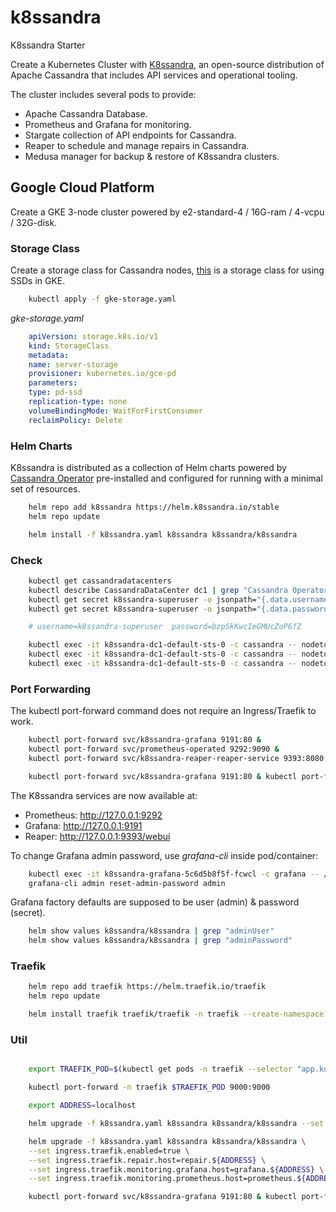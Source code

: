 # k8ssandra
K8ssandra Starter

Create a Kubernetes Cluster with [K8ssandra](https://github.com/k8ssandra/k8ssandra), an open-source distribution of Apache Cassandra that includes API services and operational tooling.

The cluster includes several pods to provide:

- Apache Cassandra Database.
- Prometheus and Grafana for monitoring.
- Stargate collection of API endpoints for Cassandra.
- Reaper to schedule and manage repairs in Cassandra.
- Medusa manager for backup & restore of K8ssandra clusters.

## Google Cloud Platform

Create a GKE 3-node cluster powered by e2-standard-4 / 16G-ram / 4-vcpu / 32G-disk.

### Storage Class

Create a storage class for Cassandra nodes, [this](https://github.com/datastax/cass-operator#creating-a-storage-class) is a storage class for using SSDs in GKE.

```bash
    kubectl apply -f gke-storage.yaml
```

*gke-storage.yaml*
```yaml
    apiVersion: storage.k8s.io/v1
    kind: StorageClass
    metadata:
    name: server-storage
    provisioner: kubernetes.io/gce-pd
    parameters:
    type: pd-ssd
    replication-type: none
    volumeBindingMode: WaitForFirstConsumer
    reclaimPolicy: Delete
```

### Helm Charts

K8ssandra is distributed as a collection of Helm charts powered by [Cassandra Operator](https://github.com/datastax/cass-operator) pre-installed and configured for running with a minimal set of resources.

```bash
    helm repo add k8ssandra https://helm.k8ssandra.io/stable
    helm repo update

    helm install -f k8ssandra.yaml k8ssandra k8ssandra/k8ssandra
```

### Check

```bash
    kubectl get cassandradatacenters
    kubectl describe CassandraDataCenter dc1 | grep "Cassandra Operator Progress:"
    kubectl get secret k8ssandra-superuser -o jsonpath="{.data.username}" | base64 --decode ; echo
    kubectl get secret k8ssandra-superuser -o jsonpath="{.data.password}" | base64 --decode ; echo

    # username=k8ssandra-superuser  password=bzpSkKwcIeGMUcZoP6fZ

    kubectl exec -it k8ssandra-dc1-default-sts-0 -c cassandra -- nodetool -u k8ssandra-superuser -pw bzpSkKwcIeGMUcZoP6fZ status
    kubectl exec -it k8ssandra-dc1-default-sts-0 -c cassandra -- nodetool -u k8ssandra-superuser -pw bzpSkKwcIeGMUcZoP6fZ ring
    kubectl exec -it k8ssandra-dc1-default-sts-0 -c cassandra -- nodetool -u k8ssandra-superuser -pw bzpSkKwcIeGMUcZoP6fZ info
```

### Port Forwarding

The kubectl port-forward command does not require an Ingress/Traefik to work.

```bash
    kubectl port-forward svc/k8ssandra-grafana 9191:80 &
    kubectl port-forward svc/prometheus-operated 9292:9090 &
    kubectl port-forward svc/k8ssandra-reaper-reaper-service 9393:8080 &
```
```bash
    kubectl port-forward svc/k8ssandra-grafana 9191:80 & kubectl port-forward svc/prometheus-operated 9292:9090 & kubectl port-forward svc/k8ssandra-reaper-reaper-service 9393:8080 &
```

The K8ssandra services are now available at:

- Prometheus: http://127.0.0.1:9292
- Grafana: http://127.0.0.1:9191
- Reaper: http://127.0.0.1:9393/webui

To change Grafana admin password, use *grafana-cli* inside pod/container:

```bash
    kubectl exec -it k8ssandra-grafana-5c6d5b8f5f-fcwcl -c grafana -- /bin/sh
    grafana-cli admin reset-admin-password admin
```

Grafana factory defaults are supposed to be user (admin) & password (secret).

```bash
    helm show values k8ssandra/k8ssandra | grep "adminUser"
    helm show values k8ssandra/k8ssandra | grep "adminPassword"
```

### Traefik


```bash
    helm repo add traefik https://helm.traefik.io/traefik
    helm repo update

    helm install traefik traefik/traefik -n traefik --create-namespace -f traefik.values.yaml
```

### Util

```bash

    export TRAEFIK_POD=$(kubectl get pods -n traefik --selector "app.kubernetes.io/name=traefik" --output=name)

    kubectl port-forward -n traefik $TRAEFIK_POD 9000:9000

    export ADDRESS=localhost

    helm upgrade -f k8ssandra.yaml k8ssandra k8ssandra/k8ssandra --set ingress.traefik.enabled=true

    helm upgrade -f k8ssandra.yaml k8ssandra k8ssandra/k8ssandra \
    --set ingress.traefik.enabled=true \
    --set ingress.traefik.repair.host=repair.${ADDRESS} \
    --set ingress.traefik.monitoring.grafana.host=grafana.${ADDRESS} \
    --set ingress.traefik.monitoring.prometheus.host=prometheus.${ADDRESS}

    kubectl port-forward svc/k8ssandra-grafana 9191:80 & kubectl port-forward svc/prometheus-operated 9292:9090 & kubectl port-forward svc/k8ssandra-reaper-reaper-service 9393:8080 &

```